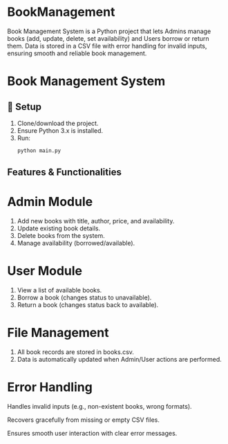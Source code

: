 # BookManagement
Book Management System is a Python project that lets Admins manage books (add, update, delete, set availability) and Users borrow or return them. Data is stored in a CSV file with error handling for invalid inputs, ensuring smooth and reliable book management.
# Book Management System

## 📌 Setup
1. Clone/download the project.
2. Ensure Python 3.x is installed.
3. Run:
   ```bash
   python main.py

## Features & Functionalities
#  Admin Module

1. Add new books with title, author, price, and availability.
2. Update existing book details.
3. Delete books from the system.
4. Manage availability (borrowed/available).

# User Module

1. View a list of available books.
2. Borrow a book (changes status to unavailable).
3. Return a book (changes status back to available).

# File Management

1. All book records are stored in books.csv.
2. Data is automatically updated when Admin/User actions are performed.

# Error Handling
Handles invalid inputs (e.g., non-existent books, wrong formats).

Recovers gracefully from missing or empty CSV files.

Ensures smooth user interaction with clear error messages.
